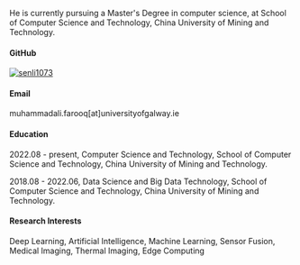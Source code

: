 He is currently pursuing a Master's Degree in computer science, at School of Computer Science and Technology, China University of Mining and Technology.

#### GitHub
[![senli1073](https://img.shields.io/badge/senli1073-github-blue?logo=github)](https://github.com/senli1073)


#### Email
muhammadali.farooq[at]universityofgalway.ie

#### Education
2022.08 - present, Computer Science and Technology, School of Computer Science and Technology, China University of Mining and Technology.

2018.08 - 2022.06, Data Science and Big Data Technology, School of Computer Science and Technology, China University of Mining and Technology.

#### Research Interests
Deep Learning, Artificial Intelligence, Machine Learning, Sensor Fusion, Medical Imaging, Thermal Imaging, Edge Computing
